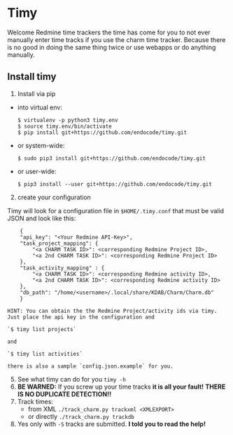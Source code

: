 # Timy

Welcome Redmine time trackers the time has come for you to not ever manually enter time tracks if you use the charm time tracker. Because there is no good in doing the same thing twice or use webapps or do anything manually.

## Install timy

1. Install via pip
- into virtual env:

      $ virtualenv -p python3 timy.env
      $ source timy.env/bin/activate
      $ pip install git+https://github.com/endocode/timy.git

- or system-wide:

      $ sudo pip3 install git+https://github.com/endocode/timy.git

- or user-wide:

      $ pip3 install --user git+https://github.com/endocode/timy.git

2. create your configuration

  Timy will look for a configuration file in `$HOME/.timy.conf` that must be valid JSON and look like this:

        {
        "api_key": "<Your Redmine API-Key>",
        "task_project_mapping": {
            "<a CHARM TASK ID>": <corresponding Redmine Project ID>,
            "<a 2nd CHARM TASK ID>": <corresponding Redmine Project ID>
        },
        "task_activity_mapping" : {
            "<a CHARM TASK ID>": <corresponding Redmine activity ID>,
            "<a 2nd CHARM TASK ID>": <corresponding Redmine activity ID>
        },
        "db_path": "/home/<username>/.local/share/KDAB/Charm/Charm.db"
        }

    HINT: You can obtain the the Redmine Project/activity ids via timy. Just place the api key in the configuration and

    `$ timy list projects`

    and

    `$ timy list activities`

    there is also a sample `config.json.example` for you.

5. See what timy can do for you `timy -h`
6. **BE WARNED:** If you screw up your time tracks **it is all your fault!** **THERE IS NO DUPLICATE DETECTION!!**
7. Track times:
      - from XML `./track_charm.py trackxml <XMLEXPORT>`
      - or directly `./track_charm.py trackdb`
8. Yes only with `-S` tracks are submitted. **I told you to read the help!**
